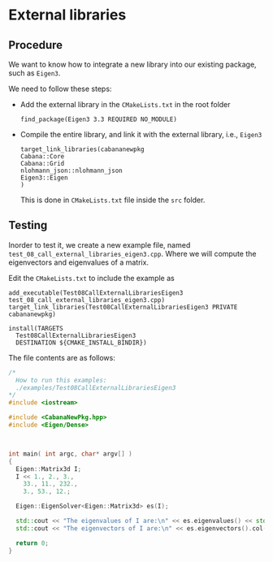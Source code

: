 # External libraries


## Procedure
We want to know how to integrate a new library into our existing package, such as `Eigen3`.

We need to follow these steps:

- Add the external library in the `CMakeLists.txt` in the root folder
  ```
  find_package(Eigen3 3.3 REQUIRED NO_MODULE)
  ```
- Compile the entire library, and link it with the external library, i.e., `Eigen3`
  ```
  target_link_libraries(cabananewpkg
  Cabana::Core
  Cabana::Grid
  nlohmann_json::nlohmann_json
  Eigen3::Eigen
  )
  ```
  This is done in `CMakeLists.txt` file inside the `src` folder.



## Testing
Inorder to test it, we create a new example file, named `test_08_call_external_libraries_eigen3.cpp`.
Where we will compute the eigenvectors and eigenvalues of a matrix.

Edit the `CMakeLists.txt` to include the example as
```
add_executable(Test08CallExternalLibrariesEigen3 test_08_call_external_libraries_eigen3.cpp)
target_link_libraries(Test08CallExternalLibrariesEigen3 PRIVATE cabananewpkg)

install(TARGETS
  Test08CallExternalLibrariesEigen3
  DESTINATION ${CMAKE_INSTALL_BINDIR})
```


The file contents are as follows:
```cpp
/*
  How to run this examples:
  ./examples/Test08CallExternalLibrariesEigen3
*/
#include <iostream>

#include <CabanaNewPkg.hpp>
#include <Eigen/Dense>



int main( int argc, char* argv[] )
{
  Eigen::Matrix3d I;
  I << 1., 2., 3.,
    33., 11., 232.,
    3., 53., 12.;

  Eigen::EigenSolver<Eigen::Matrix3d> es(I);

  std::cout << "The eigenvalues of I are:\n" << es.eigenvalues() << std::endl;
  std::cout << "The eigenvectors of I are:\n" << es.eigenvectors().col(0).real() << std::endl;

  return 0;
}
```
